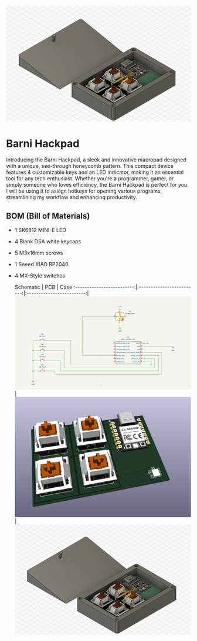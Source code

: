 ![Barni Hackpad Case](assets/case.png)

# Barni Hackpad

Introducing the Barni Hackpad, a sleek and innovative macropad designed with a unique, see-through honeycomb pattern. This compact device features 4 customizable keys and an LED indicator, making it an essential tool for any tech enthusiast. Whether you're a programmer, gamer, or simply someone who loves efficiency, the Barni Hackpad is perfect for you. I will be using it to assign hotkeys for opening various programs, streamlining my workflow and enhancing productivity.

## BOM (Bill of Materials)

- 1 SK6812 MINI-E LED
- 4 Blank DSA white keycaps
- 5 M3x16mm screws
- 1 Seeed XIAO RP2040
- 4 MX-Style switches
  
  Schematic            |  PCB         |   Case
:-------------------------:|:-------------------------:|:-------------------------:|
![image](assets/schematic.png)    |  ![image](assets/pcb.png)  | ![image](assets/case.png)
